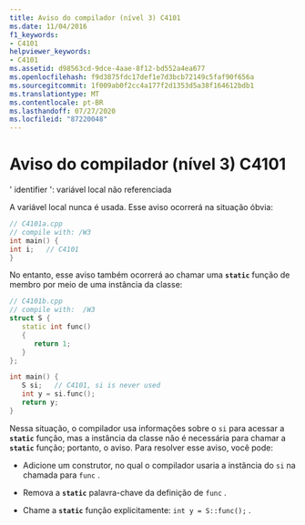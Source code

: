 ```yaml
---
title: Aviso do compilador (nível 3) C4101
ms.date: 11/04/2016
f1_keywords:
- C4101
helpviewer_keywords:
- C4101
ms.assetid: d98563cd-9dce-4aae-8f12-bd552a4ea677
ms.openlocfilehash: f9d3875fdc17def1e7d3bcb72149c5faf90f656a
ms.sourcegitcommit: 1f009ab0f2cc4a177f2d1353d5a38f164612bdb1
ms.translationtype: MT
ms.contentlocale: pt-BR
ms.lasthandoff: 07/27/2020
ms.locfileid: "87220048"
---
```

# <a name="compiler-warning-level-3-c4101"></a>Aviso do compilador (nível 3) C4101

' identifier ': variável local não referenciada

A variável local nunca é usada. Esse aviso ocorrerá na situação óbvia:

```cpp
// C4101a.cpp
// compile with: /W3
int main() {
int i;   // C4101
}
```

No entanto, esse aviso também ocorrerá ao chamar uma **`static`** função de membro por meio de uma instância da classe:

```cpp
// C4101b.cpp
// compile with:  /W3
struct S {
   static int func()
   {
      return 1;
   }
};

int main() {
   S si;   // C4101, si is never used
   int y = si.func();
   return y;
}
```

Nessa situação, o compilador usa informações sobre o `si` para acessar a **`static`** função, mas a instância da classe não é necessária para chamar a **`static`** função; portanto, o aviso. Para resolver esse aviso, você pode:

- Adicione um construtor, no qual o compilador usaria a instância do `si` na chamada para `func` .

- Remova a **`static`** palavra-chave da definição de `func` .

- Chame a **`static`** função explicitamente: `int y = S::func();` .
